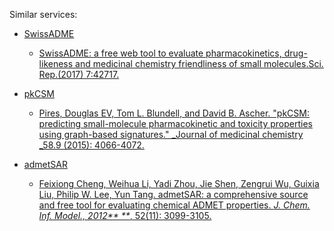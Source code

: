 Similar services:

* [SwissADME](http://www.swissadme.ch/index.php)

  * [SwissADME: a free web tool to evaluate pharmacokinetics, drug-likeness and medicinal chemistry friendliness of small molecules.Sci. Rep.\(2017\) 7:42717.](http://www.nature.com/articles/srep42717)

* [pkCSM](http://bleoberis.bioc.cam.ac.uk/pkcsm/)

  * [Pires, Douglas EV, Tom L. Blundell, and David B. Ascher. "pkCSM: predicting small-molecule pharmacokinetic and toxicity properties using graph-based signatures." _Journal of medicinal chemistry _58.9 \(2015\): 4066-4072.](http://pubs.acs.org/doi/abs/10.1021/acs.jmedchem.5b00104)

* [admetSAR](http://lmmd.ecust.edu.cn:8000/)

  * [Feixiong Cheng, Weihua Li, Yadi Zhou, Jie Shen, Zengrui Wu, Guixia Liu, Philip W. Lee, Yun Tang. admetSAR: a comprehensive source and free tool for evaluating chemical ADMET properties. _J. Chem. Inf. Model., 2012** **_, 52\(11\): 3099-3105.](http://pubs.acs.org/doi/abs/10.1021/ci300367a)



